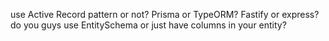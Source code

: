 use Active Record pattern or not?
Prisma or TypeORM?
Fastify or express?
do you guys use EntitySchema or just have columns in your entity?
